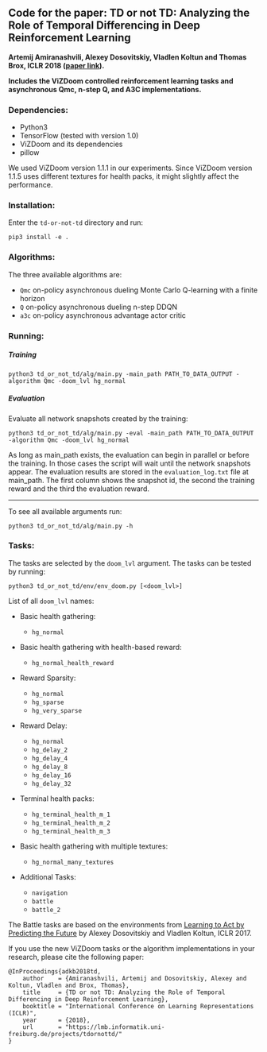 ## Code for the paper: TD or not TD: Analyzing the Role of Temporal Differencing in Deep Reinforcement Learning

**Artemij Amiranashvili, Alexey Dosovitskiy, Vladlen Koltun and Thomas Brox, ICLR 2018 ([paper link](https://lmb.informatik.uni-freiburg.de/projects/tdornottd/)).**

**Includes the ViZDoom controlled reinforcement learning tasks and asynchronous Qmc, n-step Q, and A3C implementations.**

### Dependencies:
- Python3
- TensorFlow (tested with version 1.0)
- ViZDoom and its dependencies
- pillow

We used ViZDoom version 1.1.1 in our experiments. Since ViZDoom version 1.1.5 uses different textures for health packs, it might slightly affect the performance.

### Installation:

Enter the `td-or-not-td` directory and run:

    pip3 install -e .

### Algorithms:

The three available algorithms are: 

- `Qmc` on-policy asynchronous dueling Monte Carlo Q-learning with a finite horizon
- `Q` on-policy asynchronous dueling n-step DDQN
- `a3c` on-policy asynchronous advantage actor critic

### Running:

##### Training

    python3 td_or_not_td/alg/main.py -main_path PATH_TO_DATA_OUTPUT -algorithm Qmc -doom_lvl hg_normal

##### Evaluation

Evaluate all network snapshots created by the training:

    python3 td_or_not_td/alg/main.py -eval -main_path PATH_TO_DATA_OUTPUT -algorithm Qmc -doom_lvl hg_normal

As long as main_path exists, the evaluation can begin in parallel or before the training. In those cases the script will wait until the network snapshots appear.
The evaluation results are stored in the `evaluation_log.txt` file at main_path. The first column shows the snapshot id, the second the training reward and the third the evaluation reward.

---

To see all available arguments run:

    python3 td_or_not_td/alg/main.py -h

### Tasks:

The tasks are selected by the `doom_lvl` argument. The tasks can be tested by running:

    python3 td_or_not_td/env/env_doom.py [<doom_lvl>]

List of all `doom_lvl` names:

- Basic health gathering:
  - `hg_normal`
- Basic health gathering with health-based reward:
  - `hg_normal_health_reward`
- Reward Sparsity:
  - `hg_normal`
  - `hg_sparse`
  - `hg_very_sparse`
- Reward Delay:
  - `hg_normal`
  - `hg_delay_2`
  - `hg_delay_4`
  - `hg_delay_8`
  - `hg_delay_16`
  - `hg_delay_32`
- Terminal health packs:
  - `hg_terminal_health_m_1`
  - `hg_terminal_health_m_2`
  - `hg_terminal_health_m_3`
- Basic health gathering with multiple textures:
  - `hg_normal_many_textures`

- Additional Tasks:
  - `navigation`
  - `battle`
  - `battle_2`

The Battle tasks are based on the environments from [Learning to Act by Predicting the Future](https://github.com/IntelVCL/DirectFuturePrediction) by Alexey Dosovitskiy and Vladlen Koltun, ICLR 2017.

If you use the new ViZDoom tasks or the algorithm implementations in your research, please cite the following paper:

    @InProceedings{adkb2018td,
        author    = {Amiranashvili, Artemij and Dosovitskiy, Alexey and Koltun, Vladlen and Brox, Thomas},
        title     = {TD or not TD: Analyzing the Role of Temporal Differencing in Deep Reinforcement Learning},
        booktitle = "International Conference on Learning Representations (ICLR)",
        year      = {2018},
        url       = "https://lmb.informatik.uni-freiburg.de/projects/tdornottd/"
    }
